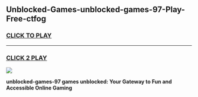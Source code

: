 
## Unblocked-Games-unblocked-games-97-Play-Free-ctfog
<h3>
<a href="https://premium76.site?title=unblocked-games-97&ref=18A1">CLICK TO PLAY</a></h3>
<hr>

<h3>
<a href="https://premium76.site?title=unblocked-games-97&ref=18A1">CLICK 2 PLAY</a>
  
</h3>

<a href="https://premium76.site?title=unblocked-games-97&ref=18A1"><img src="https://clearcache.store/games.png"></a>


**unblocked-games-97 games unblocked: Your Gateway to Fun and Accessible Online Gaming**
